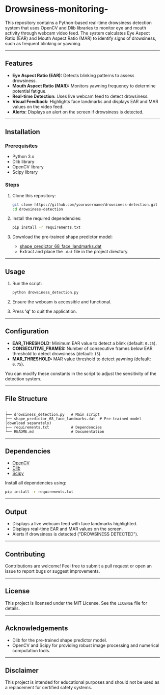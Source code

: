 # Drowsiness-monitoring-


This repository contains a Python-based real-time drowsiness detection system that uses OpenCV and Dlib libraries to monitor eye and mouth activity through webcam video feed. The system calculates Eye Aspect Ratio (EAR) and Mouth Aspect Ratio (MAR) to identify signs of drowsiness, such as frequent blinking or yawning.

---

## Features

- **Eye Aspect Ratio (EAR):** Detects blinking patterns to assess drowsiness.
- **Mouth Aspect Ratio (MAR):** Monitors yawning frequency to determine potential fatigue.
- **Real-time Detection:** Uses live webcam feed to detect drowsiness.
- **Visual Feedback:** Highlights face landmarks and displays EAR and MAR values on the video feed.
- **Alerts:** Displays an alert on the screen if drowsiness is detected.

---

## Installation

### Prerequisites

- Python 3.x
- Dlib library
- OpenCV library
- Scipy library

### Steps

1. Clone this repository:

   ```bash
   git clone https://github.com/yourusername/drowsiness-detection.git
   cd drowsiness-detection
   ```

2. Install the required dependencies:

   ```bash
   pip install -r requirements.txt
   ```

3. Download the pre-trained shape predictor model:

   - [shape_predictor_68_face_landmarks.dat](http://dlib.net/files/shape_predictor_68_face_landmarks.dat.bz2)
   - Extract and place the `.dat` file in the project directory.

---

## Usage

1. Run the script:

   ```bash
   python drowsiness_detection.py
   ```

2. Ensure the webcam is accessible and functional.

3. Press **'q'** to quit the application.

---

## Configuration

- **EAR_THRESHOLD:** Minimum EAR value to detect a blink (default: `0.25`).
- **CONSECUTIVE_FRAMES:** Number of consecutive frames below EAR threshold to detect drowsiness (default: `15`).
- **MAR_THRESHOLD:** MAR value threshold to detect yawning (default: `0.75`).

You can modify these constants in the script to adjust the sensitivity of the detection system.

---

## File Structure

```
.
├── drowsiness_detection.py   # Main script
├── shape_predictor_68_face_landmarks.dat  # Pre-trained model (download separately)
├── requirements.txt          # Dependencies
└── README.md                 # Documentation
```

---

## Dependencies

- [OpenCV](https://opencv.org/)
- [Dlib](http://dlib.net/)
- [Scipy](https://www.scipy.org/)

Install all dependencies using:

```bash
pip install -r requirements.txt
```

---

## Output

- Displays a live webcam feed with face landmarks highlighted.
- Displays real-time EAR and MAR values on the screen.
- Alerts if drowsiness is detected ("DROWSINESS DETECTED").

---

## Contributing

Contributions are welcome! Feel free to submit a pull request or open an issue to report bugs or suggest improvements.

---

## License

This project is licensed under the MIT License. See the `LICENSE` file for details.

---

## Acknowledgements

- Dlib for the pre-trained shape predictor model.
- OpenCV and Scipy for providing robust image processing and numerical computation tools.

---

## Disclaimer

This project is intended for educational purposes and should not be used as a replacement for certified safety systems.

